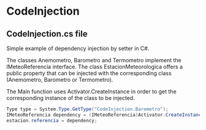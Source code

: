 # CodeInjection

CodeInjection.cs file
---------------------
Simple example of dependency injection by setter in C#.

The classes Anemometro, Barometro and Termometro implement the IMeteoReferencia interface.
The class EstacionMeteorologica offers a public property that can be injected with the corresponding class (Anemometro, Barometro 
or Termometro).  

The Main function uses Activator.CreateInstance in order to get the corresponding instance of the class to be injected.
```C#
Type type = System.Type.GetType("CodeInjection.Barometro");
IMeteoReferencia dependency = (IMeteoReferencia)Activator.CreateInstance(type);
estacion.referencia = dependency;
```
